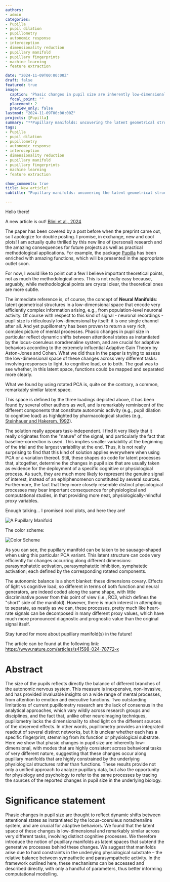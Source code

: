 ```yaml
---
authors:
- admin
categories:
- Pupilla
- pupil dilation
- pupillometry
- autonomic response 
- interoception
- dimensionality reduction
- pupillary manifold
- pupillary fingerprints
- machine learning
- feature extraction

date: "2024-11-09T00:00:00Z"
draft: false
featured: true
image:
  caption: 'Phasic changes in pupil size are inherently low-dimensional: three rotated components suffice to reconstruct most changes. [Blini et al., 2024](https://www.nature.com/articles/s41598-024-78772-x)'
  focal_point: ""
  placement: 2
  preview_only: false
lastmod: "2024-11-09T00:00:00Z"
projects: [Pupilla]
summary: "**Pupillary manifolds: uncovering the latent geometrical structures behind phasic changes in pupil size.** We show that phasic changes in pupil size are inherently low-dimensional: they can be reconducted to a latent manifold that efficiently represents autonomic balance."
tags:
- Pupilla
- pupil dilation
- pupillometry
- autonomic response 
- interoception
- dimensionality reduction
- pupillary manifold
- pupillary fingerprints
- machine learning
- feature extraction

show_comments: true
title: New article!
subtitle: "Pupillary manifolds: uncovering the latent geometrical structures behind phasic changes in pupil size"

---
```



Hello there! 

A new article is out!
[Blini et al., 2024](https://www.nature.com/articles/s41598-024-78772-x)

The paper has been covered by a post before when the preprint came out, so I apologize for double posting. I promise, in exchange, new and cool plots! 
I am actually quite thrilled by this new line of (personal) research and the amazing consequences for future projects as well as practical methodological applications. For example, the package [Pupilla](https://eblini.github.io/Pupilla/) has been enriched with amazing functions, which will be presented in the appropriate outlet soon.

For now, I would like to point out a few I believe important theoretical points, not as much the methodological ones. This is not really easy because, arguably, while methodological points are crystal clear, the theoretical ones are more subtle. 

The immediate reference is, of course, the concept of **Neural Manifolds**: latent geometrical structures in a low-dimensional space that encode very efficiently complex information arising, e.g., from population-level neuronal activity. 
Of course with respect to this kind of signal - neuronal recordings - pupil size is ridiculously low-dimensional by itself: it is one single channel after all. And yet pupillometry has been proven to return a very rich, complex picture of mental processes. Phasic changes in pupil size in particular reflect dynamic shifts between attentional states as instantiated by the locus-coeruleus noradrenaline system, and are crucial for adaptive behaviors according to the extremely influential Adaptive Gain Theory by Aston-Jones and Cohen. 
What we did thus in the paper is trying to assess the low-dimensional space of these changes across very different tasks: involving responses to light, to cognitive load, or to both. The goal was to see whether, in this latent space, functions could be mapped and separated more clearly.

What we found by using rotated PCA is, quite on the contrary, a common, remarkably similar latent space.

This space is defined by the three loadings depicted above, it has been found by several other authors as well, and is remarkably reminiscent of the different components that constitute autonomic activity (e.g., pupil dilation to cognitive load) as highlighted by pharmacological studies (e.g., [Steinhauer and Hakerem, 1992](https://psycnet.apa.org/record/1992-98867-009)).

The solution really appears task-independent. I find it very likely that it really originates from the "nature" of the signal, and particularly the fact that baseline-correction is used. This implies smaller variability at the beginning of the trial and the largest variability at the end. Thus, it is not really surprising to find that this kind of solution applies everywhere when using PCA or a variation thereof. 
Still, these shapes do code for latent processes that, altogether, determine the changes in pupil size that are usually taken as evidence for the deployment of a specific cognitive or physiological process. As such, they are much more likely to represent the genuine signal of interest, instead of an ephiphenomenon constituted by several sources. Furthermore, the fact that they more closely resemble distinct physiological processes may bear important consequences for physiological and computational studies, in that providing more neat, physiologically-mindful proxy variables.

Enough talking... I promised cool plots, and here they are!

![A Pupillary Manifold](/uploads/images/ManifoldGif.gif)

The color scheme:

![Color Scheme](/uploads/images/ColorCodeManifold.png)

As you can see, the pupillary manifold can be taken to be sausage-shaped when using this particular PCA variant. This latent structure can code very efficiently for changes occurring along different dimensions: parasymphatetic activation, parasymphatetic inhibition, symphatetic activation; each defined by the corresponding rotated components.

The autonomic balance is a short blanket: these dimensions covary. Effects of light vs cognitive load, so different in terms of both function and neural generators, are indeed coded along the same shape, with little discriminative power from this point of view (i.e., RC3, which defines the "short" side of the manifold). However, there is much interest in attempting to separate, as neatly as we can, these processes, pretty much like heart-rate signals can be decomposed in many different proxy values, which have much more pronounced diagnostic and prognostic value than the original signal itself.

Stay tuned for more about pupillary manifold(s) in the future!

The article can be found at the following link: https://www.nature.com/articles/s41598-024-78772-x

# Abstract

The size of the pupils reflects directly the balance of different branches of the autonomic nervous system. This measure is inexpensive, non-invasive, and has provided invaluable insights on a wide range of mental processes, from attention to emotion and executive functions. Two outstanding limitations of current pupillometry research are the lack of consensus in the analytical approaches, which vary wildly across research groups and disciplines, and the fact that, unlike other neuroimaging techniques, pupillometry lacks the dimensionality to shed light on the different sources of the observed effects. In other words, pupillometry provides an integrated readout of several distinct networks, but it is unclear whether each has a specific fingerprint, stemming from its function or physiological substrate. Here we show that phasic changes in pupil size are inherently low-dimensional, with modes that are highly consistent across behavioral tasks of very different nature, suggesting that these changes occur along pupillary manifolds that are highly constrained by the underlying physiological structures rather than functions. These results provide not only a unified approach to analyze pupillary data, but also the opportunity for physiology and psychology to refer to the same processes by tracing the sources of the reported changes in pupil size in the underlying biology.

# Significance statement

Phasic changes in pupil size are thought to reflect dynamic shifts between attentional states as instantiated by the locus-coeruleus noradrenaline system, and are crucial for adaptive behaviors. We found that the latent space of these changes is low-dimensional and remarkably similar across very different tasks, involving distinct cognitive processes. We therefore introduce the notion of pupillary manifolds as latent spaces that subtend the generative processes behind these changes. We suggest that manifolds arise due to hard constraints in the underlying physiological substrate – the relative balance between sympathetic and parasympathetic activity. In the framework outlined here, these mechanisms can be accessed and described directly, with only a handful of parameters, thus better informing computational modelling.